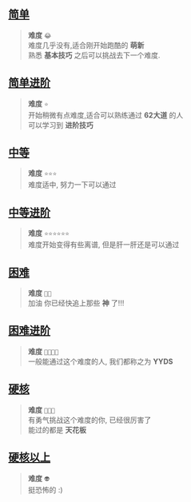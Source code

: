 ## [简单](easy)

  >__难度__ `😂`   
  >难度几乎没有,适合刚开始跑酷的 __萌新__   
  >熟悉 __基本技巧__ 之后可以挑战去下一个难度.

## [简单进阶](easy+)

  >__难度__ `⭐`  
  >开始稍微有点难度,适合可以熟练通过 __62大道__ 的人  
  >可以学习到 __进阶技巧__

## [中等](medium)

  >__难度__ `⭐⭐⭐`  
  >难度适中, 努力一下可以通过

## [中等进阶](medium+)

  >__难度__ `⭐⭐⭐⭐⭐⭐`  
  >难度开始变得有些离谱, 但是肝一肝还是可以通过

## [困难](hard)

  >__难度__ `🖤🖤`  
  >加油 你已经快追上那些 __神__ 了!!!

## [困难进阶](hard+)

  >__难度__ `🖤🖤🖤🖤`  
  >一般能通过这个难度的人, 我们都称之为 __YYDS__  


## [硬核](god)

  >__难度__ `👻👻👻`  
  >有勇气挑战这个难度的你, 已经很厉害了  
  >能过的都是 __天花板__

## [硬核以上](god+)

  >__难度__ `👽`  
  >挺恐怖的 :)
